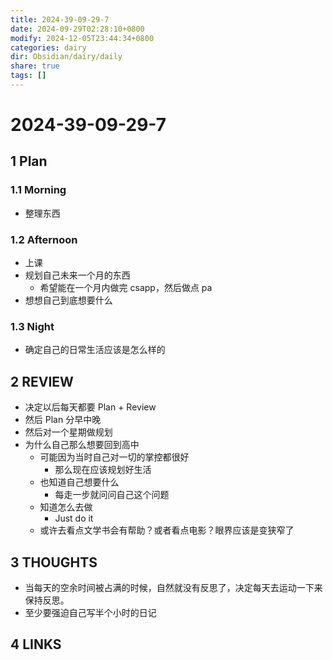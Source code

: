 ```yaml
---
title: 2024-39-09-29-7
date: 2024-09-29T02:28:10+0800
modify: 2024-12-05T23:44:34+0800
categories: dairy
dir: Obsidian/dairy/daily
share: true
tags: []
---
```


# 2024-39-09-29-7

## 1 Plan

### 1.1 Morning

- 整理东西

### 1.2 Afternoon

- 上课
- 规划自己未来一个月的东西
	- 希望能在一个月内做完 csapp，然后做点 pa
- 想想自己到底想要什么

### 1.3 Night

- 确定自己的日常生活应该是怎么样的

## 2 REVIEW

- 决定以后每天都要 Plan + Review  
- 然后 Plan 分早中晚  
- 然后对一个星期做规划
- 为什么自己那么想要回到高中
	- 可能因为当时自己对一切的掌控都很好
		- 那么现在应该规划好生活
	- 也知道自己想要什么
		- 每走一步就问问自己这个问题
	- 知道怎么去做
		- Just do it
	- 或许去看点文学书会有帮助？或者看点电影？眼界应该是变狭窄了

## 3 THOUGHTS

- 当每天的空余时间被占满的时候，自然就没有反思了，决定每天去运动一下来保持反思。
- 至少要强迫自己写半个小时的日记

## 4 LINKS